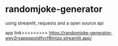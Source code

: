 # randomjoke-generator
using streamlit, requests and a open source api


app link>>>>>>>>>  https://randomjoke-generator-wey2rxappppotdfvcf8tntzp.streamlit.app/
